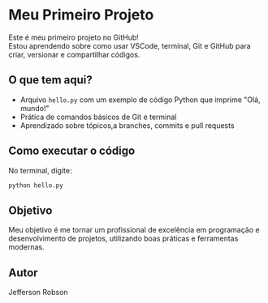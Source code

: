 # Meu Primeiro Projeto

Este é meu primeiro projeto no GitHub!  
Estou aprendendo sobre como usar VSCode, terminal, Git e GitHub para criar, versionar e compartilhar códigos.

## O que tem aqui?

- Arquivo `hello.py` com um exemplo de código Python que imprime "Olá, mundo!"
- Prática de comandos básicos de Git e terminal
- Aprendizado sobre tópicos,a branches, commits e pull requests

## Como executar o código

No terminal, digite:
```bash
python hello.py
```

## Objetivo

Meu objetivo é me tornar um profissional de excelência em programação e desenvolvimento de projetos, utilizando boas práticas e ferramentas modernas.

## Autor

Jefferson Robson